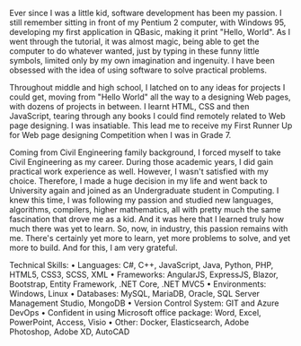 Ever since I was a little kid, software development has been my passion. I still remember sitting in front of my Pentium 2 computer, with Windows 95, developing my first application in QBasic, making it print "Hello, World". As I went through the tutorial, it was almost magic, being able to get the computer to do whatever wanted, just by typing in these funny little symbols, limited only by my own imagination and ingenuity. I have been obsessed with the idea of using software to solve practical problems. 

Throughout middle and high school, I latched on to any ideas for projects I could get, moving from "Hello World" all the way to a designing Web pages, with dozens of projects in between. I learnt HTML, CSS and then JavaScript, tearing through any books I could find remotely related to Web page designing. I was insatiable. This lead me to receive my First Runner Up for Web page designing Competition when I was in Grade 7.

Coming from Civil Engineering family background, I forced myself to take Civil Engineering as my career. During those academic years, I did gain practical work experience as well. However, I wasn't satisfied with my choice. Therefore, I made a huge decision in my life and went back to University again and joined as an Undergraduate student in Computing. I knew this time, I was following my passion and studied new languages, algorithms, compilers, higher mathematics, all with pretty much the same fascination that drove me as a kid. And it was here that I learned truly how much there was yet to learn. So, now, in industry, this passion remains with me. There's certainly yet more to learn, yet more problems to solve, and yet more to build. And for this, I am very grateful. 

Technical Skills:
• Languages: C#, C++, JavaScript, Java, Python, PHP, HTML5, CSS3, SCSS, XML
• Frameworks: AngularJS, ExpressJS, Blazor, Bootstrap, Entity Framework, .NET Core, .NET MVC5
• Environments: Windows, Linux
• Databases: MySQL, MariaDB, Oracle, SQL Server Management Studio, MongoDB
• Version Control System: GIT and Azure DevOps
• Confident in using Microsoft office package: Word, Excel, PowerPoint, Access, Visio
• Other: Docker, Elasticsearch, Adobe Photoshop, Adobe XD, AutoCAD
